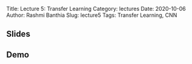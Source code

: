 Title: Lecture 5: Transfer Learning
Category: lectures
Date: 2020-10-06
Author: Rashmi Banthia
Slug: lecture5
Tags: Transfer Learning, CNN

## Slides
<!-- 
- [Lecture 5: Transfer Learning | PDF]({attach}presentation/lecture5.pdf) 
- [Lecture 5: Transfer Learning | PPTX]({attach}presentation/lecture5.pptx) -->

## Demo 
<!-- 
- [Transfer Learning Demo](https://colab.research.google.com/drive/1slNQRcY84qh8gkFoO8g3-k6e5P5F6vEj?usp=sharing) -->


<!-- ## Demo

- [Lecture 4: Dask]({filename}demo/dask_demo.ipynb) 

## Data
- [NYC Parking Tickets Dataset](https://www.kaggle.com/new-york-city/nyc-parking-tickets)



## Files 
- [Dockerfile]({attach}demo/Dockerfile)
- [Dask Demo Readme PDF]({attach}demo/Dask Demo readme.pdf)
 -->
